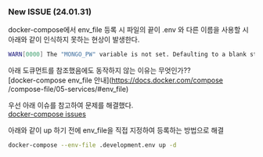 ### New ISSUE (24.01.31)

docker-compose에서 env_file 등록 시 파일의 끝이 .env 와 다른 이름을 사용할 시 아래와 같이 인식하지 못하는 현상이 발생한다.

```zsh
WARN[0000] The "MONGO_PW" variable is not set. Defaulting to a blank string.
```

아래 도큐먼트를 참조했음에도 동작하지 않는 이유는 무엇인가??  
[docker-compose env_file 안내](https://docs.docker.com/compose /compose-file/05-services/#env_file)

우선 아래 이슈를 참고하여 문제를 해결했다.  
[docker-compose issues](https://github.com/docker/compose/issues/9443)

아래와 같이 up 하기 전에 env_file을 직접 지정하여 등록하는 방법으로 해결

```zsh
docker-compose --env-file .development.env up -d
```
